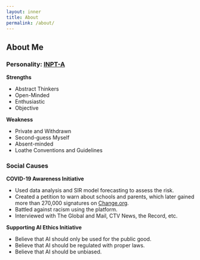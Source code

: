 ```yaml
---
layout: inner
title: About
permalink: /about/
---
```


## About Me

### Personality: [INPT-A](https://www.16personalities.com/profiles/142e9ccb7ed1a)

**Strengths**

* Abstract Thinkers
* Open-Minded
* Enthusiastic
* Objective

  

**Weakness**

* Private and Withdrawn 
* Second-guess Myself
* Absent-minded
* Loathe Conventions and Guidelines

### Social Causes

**COVID-19 Awareness Initiative**

* Used data analysis and SIR model forecasting to assess the risk. 
* Created a petition to warn about schools and parents, which later gained more than 270,000 signatures on [Change.org](https://www.change.org/p/close-all-schools-in-canada-immediately-to-stop-covid-19).
* Battled against racism using the platform.
* Interviewed with The Global and Mail, CTV News, the Record, etc.

**Supporting AI Ethics Initiative**

* Believe that AI should only be used for the public good.
* Believe that AI should be regulated with proper laws.
* Believe that AI should be unbiased.





